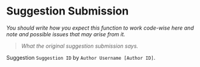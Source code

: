 # Suggestion Submission

*You should write how you expect this function to work code-wise here and note and possible issues that may arise from it.* 

> *What the original suggestion submission says.*

Suggestion `Suggestion ID` by `Author Username [Author ID]`.
